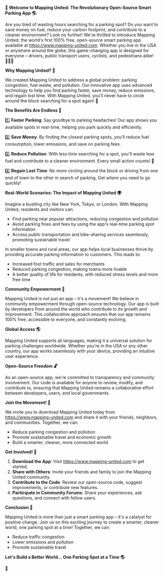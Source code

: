 **🚀 Welcome to Mapping United: The Revolutionary Open-Source Smart Parking App 🌎**

Are you tired of wasting hours searching for a parking spot? Do you want to save money on fuel, reduce your carbon footprint, and contribute to a cleaner environment? Look no further! We're thrilled to introduce Mapping United, the world's first 100% free, open-source smart parking app available at https://www.mapping-united.com. Whether you live in the USA or anywhere around the globe, this game-changing app is designed for everyone – drivers, public transport users, cyclists, and pedestrians alike! 🚴‍♀️🚌

**Why Mapping United? 🤔**

We created Mapping United to address a global problem: parking congestion, fuel waste, and pollution. Our innovative app uses advanced technology to help you find parking faster, save money, reduce emissions, and regain lost time. With Mapping United, you'll never have to circle around the block searching for a spot again! 🚨

**The Benefits Are Endless 🌟**

1️⃣ **Faster Parking**: Say goodbye to parking headaches! Our app shows you available spots in real-time, helping you park quickly and efficiently.

2️⃣ **Save Money**: By finding the closest parking spots, you'll reduce fuel consumption, lower emissions, and save on parking fees.

3️⃣ **Reduce Pollution**: With less time searching for a spot, you'll waste less fuel and contribute to a cleaner environment. Every small action counts! 🌿

4️⃣ **Regain Lost Time**: No more circling around the block or driving from one end of town to the other in search of parking. Get where you need to go quickly!

**Real-World Scenarios: The Impact of Mapping United 🌍**

Imagine a bustling city like New York, Tokyo, or London. With Mapping United, residents and visitors can:

* Find parking near popular attractions, reducing congestion and pollution
* Avoid parking fines and fees by using the app's real-time parking spot information
* Access public transportation and bike-sharing services seamlessly, promoting sustainable travel

In smaller towns and rural areas, our app helps local businesses thrive by providing accurate parking information to customers. This leads to:

* Increased foot traffic and sales for merchants
* Reduced parking congestion, making towns more livable
* A better quality of life for residents, with reduced stress levels and more free time

**Community Empowerment 🌟**

Mapping United is not just an app – it's a movement! We believe in community empowerment through open-source technology. Our app is built by developers from around the world who contribute to its growth and improvement. This collaborative approach ensures that our app remains 100% free, accessible to everyone, and constantly evolving.

**Global Access 🌎**

Mapping United supports all languages, making it a universal solution for parking challenges worldwide. Whether you're in the USA or any other country, our app works seamlessly with your device, providing an intuitive user experience.

**Open-Source Freedom 🔓**

As an open-source app, we're committed to transparency and community involvement. Our code is available for anyone to review, modify, and contribute to, ensuring that Mapping United remains a collaborative effort between developers, users, and local governments.

**Join the Movement! 🚀**

We invite you to download Mapping United today from https://www.mapping-united.com and share it with your friends, neighbors, and communities. Together, we can:

* Reduce parking congestion and pollution
* Promote sustainable travel and economic growth
* Build a smarter, cleaner, more connected world

**Get Involved! 🌟**

1. **Download the App**: Visit https://www.mapping-united.com to get started.
2. **Share with Others**: Invite your friends and family to join the Mapping United community.
3. **Contribute to the Code**: Review our open-source code, suggest improvements, or contribute new features.
4. **Participate in Community Forums**: Share your experiences, ask questions, and connect with fellow users.

**Conclusion 🌟**

Mapping United is more than just a smart parking app – it's a catalyst for positive change. Join us on this exciting journey to create a smarter, cleaner world, one parking spot at a time! Together, we can:

* Reduce traffic congestion
* Lower emissions and pollution
* Promote sustainable travel

**Let's Build a Better World... One Parking Spot at a Time 🌎**

💚